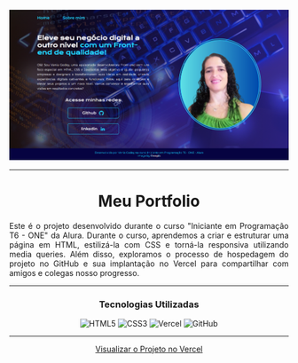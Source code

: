 <p align="center">
  <img src="./assets/telaReadme.png" alt="Tela do meu Portfolio">
</p>

<hr>

<h1 align="center">Meu Portfolio</h1>

<p align="justify">
  Este é o projeto desenvolvido durante o curso "Iniciante em Programação T6 - ONE" da Alura. Durante o curso, aprendemos a criar e estruturar uma página em HTML, estilizá-la com CSS e torná-la responsiva utilizando media queries. Além disso, exploramos o processo de hospedagem do projeto no GitHub e sua implantação no Vercel para compartilhar com amigos e colegas nosso progresso.
</p>

<hr>

<h3 align="center">Tecnologias Utilizadas</h3>

<p align="center">
  <img src="https://img.shields.io/badge/HTML5-%23E34F26.svg?style=for-the-badge&logo=html5&logoColor=white" alt="HTML5">
  <img src="https://img.shields.io/badge/CSS3-%231572B6.svg?style=for-the-badge&logo=css3&logoColor=white" alt="CSS3">
  <img src="https://img.shields.io/badge/Vercel-%23000000.svg?style=for-the-badge&logo=vercel&logoColor=white" alt="Vercel">
  <img src="https://img.shields.io/badge/GitHub-%23181717.svg?style=for-the-badge&logo=github&logoColor=white" alt="GitHub">
</p>

<hr>

<p align="center">
  <a href="https://portifolio-html-e-css-curso-alura.vercel.app/index.html">Visualizar o Projeto no Vercel</a>
</p>
